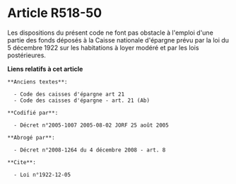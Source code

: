 # Article R518-50

Les dispositions du présent code ne font pas obstacle à l'emploi d'une partie des fonds déposés à la Caisse nationale
d'épargne prévu par la loi du 5 décembre 1922 sur les habitations à loyer modéré et par les lois postérieures.

**Liens relatifs à cet article**

	**Anciens textes**:

	  - Code des caisses d'épargne art 21
	  - Code des caisses d'épargne - art. 21 (Ab)

	**Codifié par**:

	  - Décret n°2005-1007 2005-08-02 JORF 25 août 2005

	**Abrogé par**:

	  - Décret n°2008-1264 du 4 décembre 2008 - art. 8

	**Cite**:

	  - Loi n°1922-12-05
